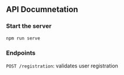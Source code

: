 ## API Documnetation

### Start the server
```sh
npm run serve
```

### Endpoints
`POST /registration`: validates user registration
